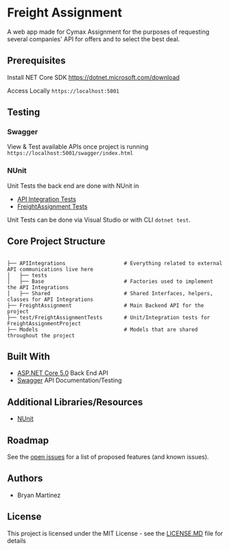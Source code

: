 # Freight Assignment 
A web app made for Cymax Assignment for the purposes of requesting several companies' API for offers and to select the best deal.

## Prerequisites
Install NET Core SDK https://dotnet.microsoft.com/download

Access Locally `https://localhost:5001`

## Testing
### Swagger
View & Test available APIs once project is running `https://localhost:5001/swagger/index.html`

### NUnit
Unit Tests the back end are done with NUnit in 
- [API Integration Tests](https://github.com/BryanMartinez95/FreightAssignment/tree/main/ApiIntegrations/tests)
- [FreightAssignment Tests](https://github.com/BryanMartinez95/FreightAssignment/tree/main/tests/FreightAssignmentTests)

Unit Tests can be done via Visual Studio or with CLI `dotnet test`.


## Core Project Structure
```

├── APIIntegrations                   # Everything related to external API communications live here
│   ├── tests  
│   ├── Base                          # Factories used to implement the API Integrations
│   ├── Shared                        # Shared Interfaces, helpers, classes for API Integrations
├── FreightAssignment                 # Main Backend API for the project
├── test/FreightAssignmentTests       # Unit/Integration tests for FreightAssignmentProject
├── Models                            # Models that are shared throughout the project
```
 
## Built With
- [ASP.NET Core 5.0](https://dotnet.microsoft.com/download/dotnet/5.0) Back End API
- [Swagger](https://github.com/domaindrivendev/Swashbuckle.AspNetCore) API Documentation/Testing

## Additional Libraries/Resources
- [NUnit](https://nunit.org/)

## Roadmap
See the [open issues](https://github.com/BryanMartinez95/FreightAssignment/issues) for a list of proposed features (and known issues).

## Authors
- Bryan Martinez

## License
This project is licensed under the MIT License - see the [LICENSE.MD](https://github.com/BryanMartinez95/FreightAssignment/blob/main/LICENSE) file for details
